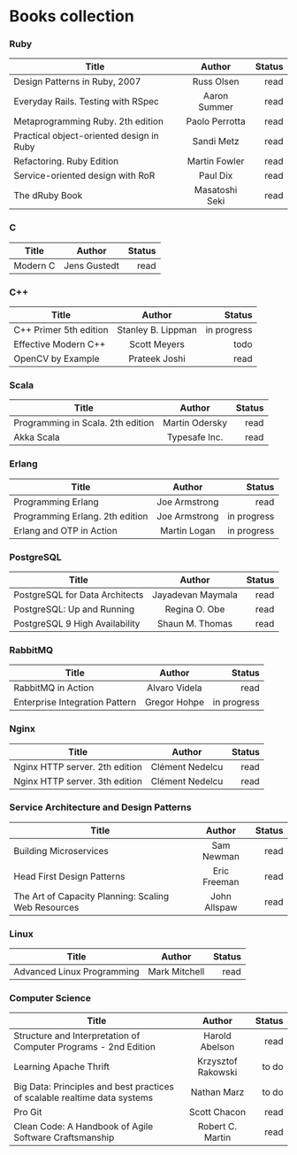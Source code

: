 # Books collection

### Ruby

| Title         | Author          | Status  |
| ------------- |:-------------:  | -----:|
| Design Patterns in Ruby, 2007      | Russ Olsen   | read |
| Everyday Rails. Testing with RSpec      | Aaron Summer        |   read |
| Metaprogramming Ruby. 2th edition | Paolo Perrotta        |    read |
| Practical object-oriented design in Ruby | Sandi Metz        |    read |
| Refactoring. Ruby Edition | Martin Fowler       |    read |
| Service-oriented design with RoR | Paul Dix       |    read |
| The dRuby Book | Masatoshi Seki       |    read |

### C

| Title         | Author          | Status  |
| ------------- |:-------------:  | -----:|
| Modern C       | Jens Gustedt   | read |

### C++

| Title         | Author          | Status  |
| ------------- |:-------------:  | -----:|
| C++ Primer 5th edition       | Stanley B. Lippman   | in progress |
| Effective Modern C++      | Scott Meyers        |   todo |
| OpenCV by Example      | Prateek Joshi        |   read |

### Scala

| Title         | Author          | Status  |
| ------------- |:-------------:  | -----:|
| Programming in Scala. 2th edition       | Martin Odersky   | read |
| Akka Scala       | Typesafe Inc.   | read |

### Erlang

| Title         | Author          | Status  |
| ------------- |:-------------:  | -----:|
| Programming Erlang       | Joe Armstrong   | read |
| Programming Erlang. 2th edition       | Joe Armstrong   | in progress |
| Erlang and OTP in Action       | Martin Logan   | in progress |

### PostgreSQL

| Title         | Author          | Status  |
| ------------- |:-------------:  | -----:|
| PostgreSQL for Data Architects       | Jayadevan Maymala   | read |
| PostgreSQL: Up and Running       | Regina O. Obe   | read |
| PostgreSQL 9 High Availability        | Shaun M. Thomas   | read |

### RabbitMQ

| Title         | Author          | Status  |
| ------------- |:-------------:  | -----:|
| RabbitMQ in Action       | Alvaro Videla   | read |
| Enterprise Integration Pattern       | Gregor Hohpe   | in progress |

### Nginx

| Title         | Author          | Status  |
| ------------- |:-------------:  | -----:|
| Nginx HTTP server. 2th edition       | Clément Nedelcu   | read |
| Nginx HTTP server. 3th edition       | Clément Nedelcu   | read |

### Service Architecture and Design Patterns

| Title         | Author          | Status  |
| ------------- |:-------------:  | -----:|
| Building Microservices       | Sam Newman   | read |
| Head First Design Patterns       | Eric Freeman   | read |
| The Art of Capacity Planning: Scaling Web Resources       | John Allspaw   | read |

### Linux

| Title         | Author          | Status  |
| ------------- |:-------------:  | -----:|
| Advanced Linux Programming       | Mark Mitchell   | read |

### Computer Science

| Title         | Author          | Status  |
| ------------- |:-------------:  | -----:|
| Structure and Interpretation of Computer Programs - 2nd Edition       | Harold Abelson     | read |
| Learning Apache Thrift       | Krzysztof Rakowski   | to do |
| Big Data: Principles and best practices of scalable realtime data systems       | Nathan Marz    | to do |
| Pro Git       | Scott Chacon    | read |
| Clean Code: A Handbook of Agile Software Craftsmanship       | Robert C. Martin     | read |
